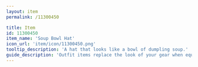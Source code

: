 ```yaml
---
layout: item
permalink: /11300450

title: Item
id: 11300450
item_name: 'Soup Bowl Hat'
icon_url: 'item/icon/11300450.png'
tooltip_description: 'A hat that looks like a bowl of dumpling soup.'
guide_description: 'Outfit items replace the look of your gear when equipped.'
---
```

